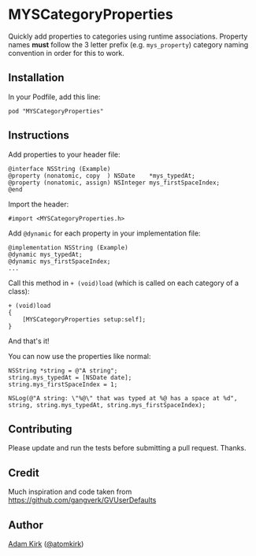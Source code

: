 MYSCategoryProperties
=====================

Quickly add properties to categories using runtime associations. Property names **must** follow the 3 letter prefix (e.g. `mys_property`) category naming convention in order for this to work.


## Installation

In your Podfile, add this line:

    pod "MYSCategoryProperties"


## Instructions

Add properties to your header file:


    @interface NSString (Example) 
    @property (nonatomic, copy  ) NSDate    *mys_typedAt;
    @property (nonatomic, assign) NSInteger mys_firstSpaceIndex;
    @end

Import the header:

    #import <MYSCategoryProperties.h>

Add `@dynamic` for each property in your implementation file:

    @implementation NSString (Example)
    @dynamic mys_typedAt;
    @dynamic mys_firstSpaceIndex;
    ...

Call this method in `+ (void)load` (which is called on each category of a class):

    + (void)load
    {
        [MYSCategoryProperties setup:self];
    }

And that's it!

You can now use the properties like normal:

    NSString *string = @"A string";
    string.mys_typedAt = [NSDate date];
    string.mys_firstSpaceIndex = 1;
    
    NSLog(@"A string: \"%@\" that was typed at %@ has a space at %d", string, string.mys_typedAt, string.mys_firstSpaceIndex);

## Contributing

Please update and run the tests before submitting a pull request. Thanks.

## Credit

Much inspiration and code taken from https://github.com/gangverk/GVUserDefaults

## Author

[Adam Kirk](https://github.com/atomkirk) ([@atomkirk](https://twitter.com/atomkirk))
